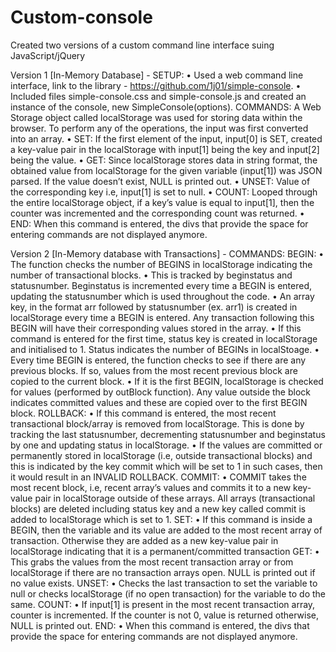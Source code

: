 # Custom-console

Created two versions of a custom command line interface suing JavaScript/jQuery

Version 1 [In-Memory Database] -
SETUP:
•	Used a web command line interface, link to the library - https://github.com/1j01/simple-console.
•	Included files simple-console.css and simple-console.js and created an instance of the console, new SimpleConsole(options).
COMMANDS:
A Web Storage object called localStorage was used for storing data within the browser.
To perform any of the operations, the input was first converted into an array.
•	SET: If the first element of the input, input[0] is SET, created a key-value pair in the localStorage with input[1] being the key and input[2] being the value.
•	GET: Since localStorage stores data in string format, the obtained value from localStorage for the given variable (input[1]) was JSON parsed. If the value doesn’t exist, NULL is printed out.
•	UNSET: Value of the corresponding key i.e, input[1] is set to null.
•	COUNT: Looped through the entire localStorage object, if a key’s value is equal to input[1], then the counter was incremented and the corresponding count was returned.
•	END: When this command is entered, the divs that provide the space for entering commands are not displayed anymore.

Version 2 [In-Memory database with Transactions] -
COMMANDS:
BEGIN: 
•	The function checks the number of BEGINS in localStorage indicating the number of transactional blocks. 
•	This is tracked by beginstatus and statusnumber. Beginstatus is incremented every time a BEGIN is entered, updating the statusnumber which is used throughout the code.
•	An array key, in the format arr followed by statusnumber (ex. arr1) is created in localStorage every time a BEGIN is entered. Any transaction following this BEGIN will have their corresponding values stored in the array.
•	If this command is entered for the first time, status key is created in localStorage and initialised to 1. Status indicates the number of BEGINs in localStoage.
•	Every time BEGIN is entered, the function checks to see if there are any previous blocks. If so, values from the most recent previous block are copied to the current block.
•	If it is the first BEGIN, localStorage is checked for values (performed by outBlock function). Any value outside the block indicates committed values and these are copied over to the first BEGIN block.
ROLLBACK:
•	If this command is entered, the most recent transactional block/array is removed from localStorage. This is done by tracking the last statusnumber, decrementing statusnumber and beginstatus by one and updating status in localStorage.
•	If the values are committed or permanently stored in localStorage (i.e, outside transactional blocks) and this is indicated by the key commit which will be set to 1 in such cases, then it would result in an INVALID ROLLBACK.
COMMIT:
•	COMMIT takes the most recent block, i.e, recent array’s values and commits it to a new key-value pair in localStorage outside of these arrays. All arrays (transactional blocks) are deleted including status key and a new key called commit is added to localStorage which is set to 1.
SET:
•	If this command is inside a BEGIN, then the variable and its value are added to the most recent array of transaction. Otherwise they are added as a new key-value pair in localStorage indicating that it is a permanent/committed transaction
GET:
•	This grabs the values from the most recent transaction array or from localStorage if there are no transaction arrays open. NULL is printed out if no value exists.
UNSET:
•	Checks the last transaction to set the variable to null or checks localStorage (if no open transaction) for the variable to do the same.
COUNT:
•	If input[1] is present in the most recent transaction array, counter is incremented. If the counter is not 0, value is returned otherwise, NULL is printed out.
END:
•	When this command is entered, the divs that provide the space for entering commands are not displayed anymore.
